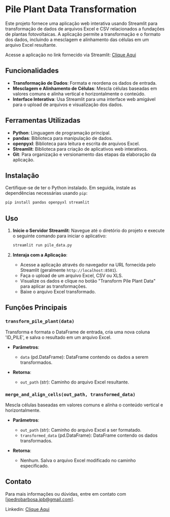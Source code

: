 # Pile Plant Data Transformation

Este projeto fornece uma aplicação web interativa usando Streamlit para transformação de dados de arquivos Excel e CSV relacionados a fundações de plantas fotovoltaicas. A aplicação permite a transformação e o formato dos dados, incluindo a mesclagem e alinhamento das células em um arquivo Excel resultante.

Acesse a aplicação no link fornecido via Streamlit: [Clique Aqui](https://piledatatransformation.streamlit.app/)

## Funcionalidades

- **Transformação de Dados**: Formata e reordena os dados de entrada.
- **Mesclagem e Alinhamento de Células**: Mescla células baseadas em valores comuns e alinha vertical e horizontalmente o conteúdo.
- **Interface Interativa**: Usa Streamlit para uma interface web amigável para o upload de arquivos e visualização dos dados.

## Ferramentas Utilizadas

- **Python**: Linguagem de programação principal.
- **pandas**: Biblioteca para manipulação de dados.
- **openpyxl**: Biblioteca para leitura e escrita de arquivos Excel.
- **Streamlit**: Biblioteca para criação de aplicativos web interativos.
- **Git**: Para organização e versionamento das etapas da elaboração da aplicação.

## Instalação

Certifique-se de ter o Python instalado. Em seguida, instale as dependências necessárias usando `pip`:

```bash
pip install pandas openpyxl streamlit
```

## Uso

1. **Inicie o Servidor Streamlit**:
   Navegue até o diretório do projeto e execute o seguinte comando para iniciar o aplicativo:

   ```bash
   streamlit run pile_data.py
   ```

2. **Interaja com a Aplicação**:
   - Acesse a aplicação através do navegador na URL fornecida pelo Streamlit (geralmente `http://localhost:8501`).
   - Faça o upload de um arquivo Excel, CSV ou XLS.
   - Visualize os dados e clique no botão "Transform Pile Plant Data" para aplicar as transformações.
   - Baixe o arquivo Excel transformado.

## Funções Principais

### `transform_pile_plant(data)`

Transforma e formata o DataFrame de entrada, cria uma nova coluna 'ID_PILE', e salva o resultado em um arquivo Excel.

- **Parâmetros**:
  - `data` (pd.DataFrame): DataFrame contendo os dados a serem transformados.

- **Retorna**:
  - `out_path` (str): Caminho do arquivo Excel resultante.

### `merge_and_align_cells(out_path, transformed_data)`

Mescla células baseadas em valores comuns e alinha o conteúdo vertical e horizontalmente.

- **Parâmetros**:
  - `out_path` (str): Caminho do arquivo Excel a ser formatado.
  - `transformed_data` (pd.DataFrame): DataFrame contendo os dados transformados.

- **Retorna**:
  - Nenhum. Salva o arquivo Excel modificado no caminho especificado.


## Contato

Para mais informações ou dúvidas, entre em contato com [jpedrobarbosa.jpb@gmail.com].

Linkedin: [Clique Aqui](https://www.linkedin.com/in/jo%C3%A3o-pedro-barbosa-697678254/)

